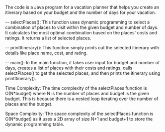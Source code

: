The code is a Java program for a vacation planner that helps you create an itinerary based on your budget and the number of days for your vacation.

-- selectPlaces(): This function uses dynamic programming to select a combination of places to visit within the given budget and number of days. It calculates the most optimal combination based on the places' costs and ratings. It returns a list of selected places.

-- printItinerary(): This function simply prints out the selected itinerary with details like place name, cost, and rating.

-- main(): In the main function, it takes user input for budget and number of days, creates a list of places with their costs and ratings, calls selectPlaces() to get the selected places, and then prints the itinerary using printItinerary().

Time Complexity: The time complexity of the selectPlaces function is O(N*budget) where N is the number of places and budget is the given budget. This is because there is a nested loop iterating over the number of places and the budget.

Space Complexity: The space complexity of the selectPlaces function is O(N*budget) as it uses a 2D array of size N+1 and budget+1 to store the dynamic programming table.

